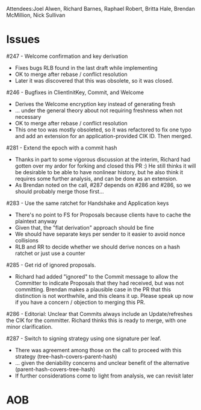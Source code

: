 Attendees:Joel Alwen, Richard Barnes, Raphael Robert, Britta Hale, Brendan McMillion, Nick Sullivan

# Issues

#247 - Welcome confirmation and key derivation
* Fixes bugs RLB found in the last draft while implementing
* OK to merge after rebase / conflict resolution
* Later it was discovered that this was obsolete, so it was closed.

#246 - Bugfixes in ClientInitKey, Commit, and Welcome
* Derives the Welcome encryption key instead of generating fresh
* ... under the general theory about not requiring freshness when not necessary
* OK to merge after rebase / conflict resolution
* This one too was mostly obsoleted, so it was refactored to fix one typo and add an extension for an application-provided CIK ID.  Then merged.

#281 - Extend the epoch with a commit hash
* Thanks in part to some vigorous discussion at the interim, Richard had gotten over my ardor for forking and closed this PR :)  He still thinks it will be desirable to be able to have nonlinear history, but he also think it requires some further analysis, and can be done as an extension.
* As Brendan noted on the call, #287 depends on #286 and #286, so we should probably merge those first...

#283 - Use the same ratchet for Handshake and Application keys
* There's no point to FS for Proposals because clients have to cache the plaintext anyway
* Given that, the "flat derivation" approach should be fine
* We should have separate keys per sender to it easier to avoid nonce collisions
* RLB and RR to decide whether we should derive nonces on a hash ratchet or just use a counter

#285 - Get rid of ignored proposals.
* Richard had added "ignored" to the Commit message to allow the Committer to indicate Proposals that they had received, but was not committing.  Brendan makes a plausible case in the PR that this distinction is not worthwhile, and this cleans it up.  Please speak up now if you have a concern / objection to merging this PR.

#286 - Editorial: Unclear that Commits always include an Update/refreshes the CIK for the committer.
Richard thinks this is ready to merge, with one minor clarification.

#287 - Switch to signing strategy using one signature per leaf.
* There was agreement among those on the call to proceed with this strategy (tree-hash-covers-parent-hash)
* ... given the deniability concerns and unclear benefit of the alternative (parent-hash-covers-tree-hash)
* If further considerations come to light from analysis, we can revisit later

# AOB
